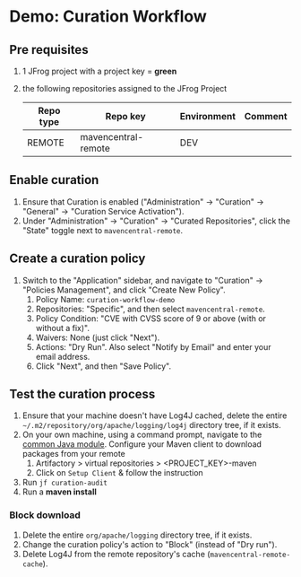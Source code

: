 # Demo: Curation Workflow

## Pre requisites

1. 1 JFrog project with a project key = **green**
2. the following repositories assigned to the JFrog Project

    Repo type | Repo key | Environment | Comment
    ---|---|--- |---
    REMOTE | mavencentral-remote | DEV |

## Enable curation

1. Ensure that Curation is enabled ("Administration" -> "Curation" -> "General" -> "Curation Service Activation").
2. Under "Administration" -> "Curation" -> "Curated Repositories", click the "State" toggle next to `mavencentral-remote`.

## Create a curation policy

1. Switch to the "Application" sidebar, and navigate to "Curation" -> "Policies Management", and click "Create New Policy".
   1. Policy Name: `curation-workflow-demo`
   2. Repositories: "Specific", and then select `mavencentral-remote`.
   3. Policy Condition: "CVE with CVSS score of 9 or above (with or without a fix)".
   4. Waivers: None (just click "Next").
   5. Actions: "Dry Run". Also select "Notify by Email" and enter your email address.
   6. Click "Next", and then "Save Policy".

## Test the curation process

1. Ensure that your machine doesn't have Log4J cached, delete the entire `~/.m2/repository/org/apache/logging/log4j` directory tree, if it exists.
2. On your own machine, using a command prompt, navigate to the [common Java module](../../common/java).       Configure your Maven client to download packages from your remote
    1. Artifactory > virtual repositories > <PROJECT_KEY>-maven
    2. Click on  `Setup Client` & follow the instruction
3. Run ```jf curation-audit```
4. Run a **maven install**

### Block download

1. Delete the entire `org/apache/logging` directory tree, if it exists.
2. Change the curation policy's action to "Block" (instead of "Dry run").
3. Delete Log4J from the remote repository's cache (`mavencentral-remote-cache`).
